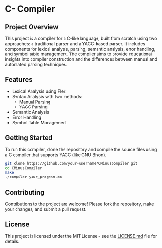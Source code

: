 
# C- Compiler

## Project Overview
This project is a compiler for a C-like language, built from scratch using two approaches: a traditional parser and a YACC-based parser. It includes components for lexical analysis, parsing, semantic analysis, error handling, and symbol table management. The compiler aims to provide educational insights into compiler construction and the differences between manual and automated parsing techniques.

## Features
- Lexical Analysis using Flex
- Syntax Analysis with two methods:
  - Manual Parsing
  - YACC Parsing
- Semantic Analysis
- Error Handling
- Symbol Table Management

## Getting Started
To run this compiler, clone the repository and compile the source files using a C compiler that supports YACC (like GNU Bison).

```bash
git clone https://github.com/your-username/CMinusCompiler.git
cd CMinusCompiler
make
./compiler your_program.cm
```

## Contributing
Contributions to the project are welcome! Please fork the repository, make your changes, and submit a pull request.

## License
This project is licensed under the MIT License - see the [LICENSE.md](LICENSE.md) file for details.
